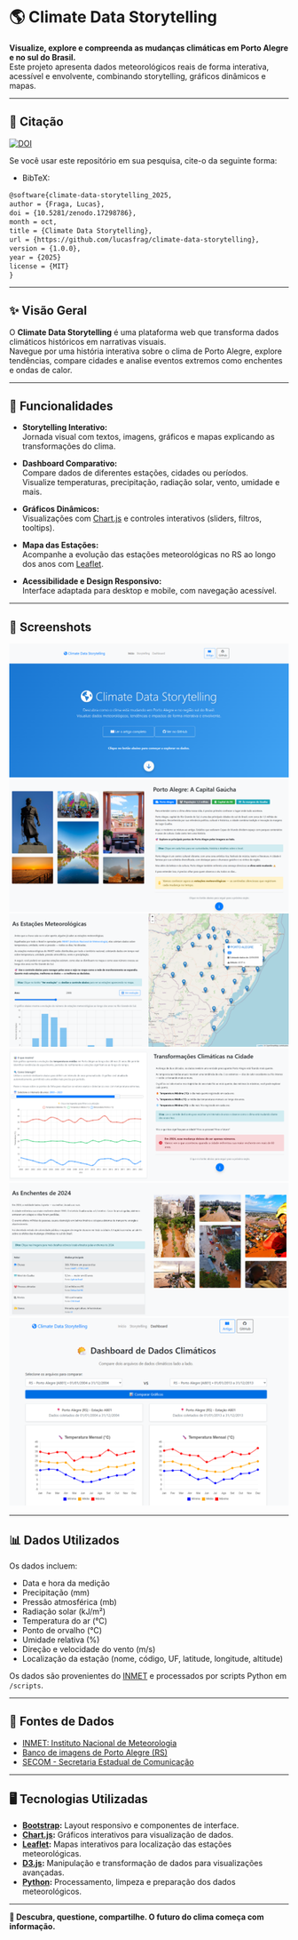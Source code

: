 # 🌎 Climate Data Storytelling
**Visualize, explore e compreenda as mudanças climáticas em Porto Alegre e no sul do Brasil.**  
Este projeto apresenta dados meteorológicos reais de forma interativa, acessível e envolvente, combinando storytelling, gráficos dinâmicos e mapas.

---
## 📖 Citação

[![DOI](https://zenodo.org/badge/994431545.svg)](https://doi.org/10.5281/zenodo.17298785)

Se você usar este repositório em sua pesquisa, cite-o da seguinte forma:

- BibTeX:
```
@software{climate-data-storytelling_2025,
author = {Fraga, Lucas},
doi = {10.5281/zenodo.17298786},
month = oct,
title = {Climate Data Storytelling},
url = {https://github.com/lucasfrag/climate-data-storytelling},
version = {1.0.0},
year = {2025}
license = {MIT}
}
```

---

## ✨ Visão Geral

O **Climate Data Storytelling** é uma plataforma web que transforma dados climáticos históricos em narrativas visuais.  
Navegue por uma história interativa sobre o clima de Porto Alegre, explore tendências, compare cidades e analise eventos extremos como enchentes e ondas de calor.

---

## 🚀 Funcionalidades

- **Storytelling Interativo:**  
    Jornada visual com textos, imagens, gráficos e mapas explicando as transformações do clima.

- **Dashboard Comparativo:**  
    Compare dados de diferentes estações, cidades ou períodos.  
    Visualize temperaturas, precipitação, radiação solar, vento, umidade e mais.

- **Gráficos Dinâmicos:**  
    Visualizações com [Chart.js](https://www.chartjs.org/) e controles interativos (sliders, filtros, tooltips).

- **Mapa das Estações:**  
    Acompanhe a evolução das estações meteorológicas no RS ao longo dos anos com [Leaflet](https://leafletjs.com/).

- **Acessibilidade e Design Responsivo:**  
    Interface adaptada para desktop e mobile, com navegação acessível.

---

## 📸 Screenshots
<img src="screenshots/01.png">
<img src="screenshots/02.png">
<img src="screenshots/03.png">
<img src="screenshots/04.png">
<img src="screenshots/05.png">
<img src="screenshots/06.png">

---

## 📊 Dados Utilizados

Os dados incluem:

- Data e hora da medição
- Precipitação (mm)
- Pressão atmosférica (mb)
- Radiação solar (kJ/m²)
- Temperatura do ar (°C)
- Ponto de orvalho (°C)
- Umidade relativa (%)
- Direção e velocidade do vento (m/s)
- Localização da estação (nome, código, UF, latitude, longitude, altitude)

Os dados são provenientes do [INMET](https://portal.inmet.gov.br/) e processados por scripts Python em `/scripts`.

---

## 📂 Fontes de Dados

- [INMET: Instituto Nacional de Meteorologia](https://portal.inmet.gov.br/dadoshistoricos)
- [Banco de imagens de Porto Alegre (RS)](https://bancodeimagens.portoalegre.rs.gov.br/)
- [SECOM - Secretaria Estadual de Comunicação](https://www.flickr.com/people/governo_rs/)

---

## 🖥️ Tecnologias Utilizadas

- **[Bootstrap](https://getbootstrap.com/):** Layout responsivo e componentes de interface.
- **[Chart.js](https://www.chartjs.org/):** Gráficos interativos para visualização de dados.
- **[Leaflet](https://leafletjs.com/):** Mapas interativos para localização das estações meteorológicas.
- **[D3.js](https://d3js.org/):** Manipulação e transformação de dados para visualizações avançadas.
- **[Python](https://www.python.org/):** Processamento, limpeza e preparação dos dados meteorológicos.

---

**🌱 Descubra, questione, compartilhe. O futuro do clima começa com informação.**
